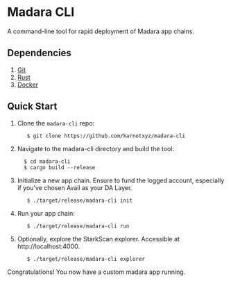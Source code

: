 # Madara CLI

A command-line tool for rapid deployment of Madara app chains.

## Dependencies

1. [Git](https://git-scm.com/book/en/v2/Getting-Started-Installing-Git)
2. [Rust](https://doc.rust-lang.org/book/ch01-01-installation.html)
3. [Docker](https://docs.docker.com/desktop/)

## Quick Start

1. Clone the `madara-cli` repo:
   ```shell
      $ git clone https://github.com/karnotxyz/madara-cli
   ```

2. Navigate to the madara-cli directory and build the tool:
    ```shell
      $ cd madara-cli
      $ cargo build --release 
    ```
   
3. Initialize a new app chain. Ensure to fund the logged account, especially if you've chosen Avail as your DA Layer.
   ```shell
      $ ./target/release/madara-cli init  
   ```

4. Run your app chain:
   ```shell
      $ ./target/release/madara-cli run
   ```

5. Optionally, explore the StarkScan explorer. Accessible at http://localhost:4000.
   ```shell
      $ ./target/release/madara-cli explorer
   ```
   
Congratulations! You now have a custom madara app running.